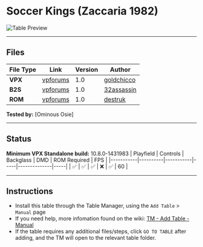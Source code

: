 # Soccer Kings (Zaccaria 1982)

![Table Preview](../../images/vpx-socrking-preview.jpg)

---

## Files
| File Type | Link | Version | Author | 
|-----------|--------|----------|--------------|
| **VPX** | [vpforums](https://www.vpforums.org/index.php?app=downloads&showfile=15437) | 1.0 | [goldchicco](https://www.vpforums.org/index.php?showuser=88795) |
| **B2S** | [vpforums](https://www.vpforums.org/index.php?app=downloads&showfile=9420) | 1.0 | [32assassin](https://www.vpforums.org/index.php?showuser=77712) |
| **ROM** | [vpforums](https://www.vpforums.org/index.php?app=downloads&showfile=600) | 1.0 | [destruk](https://www.vpforums.org/index.php?showuser=5) |

**Tested by:** [Ominous Osie]

---

## Status 
**Minimum VPX Standalone build:** 10.8.0-1431983
| Playfield | Controls | Backglass | DMD | ROM Required | FPS | 
|-----------|----------|-----------|-----|--------------|-----|
| :white_check_mark: | :white_check_mark: | :white_check_mark: | :x: | :white_check_mark: | 60 |

---

## Instructions

- Install this table through the Table Manager, using the `Add Table` > `Manual` page
- If you need help, more infomation found on the wiki: [TM - Add Table - Manual](https://github.com/LegendsUnchained/vpx-standalone-alp4k/wiki/%5B04%5D-%F0%9F%A7%A1-TM-%E2%80%90-Other-Features#add-table---manual)
- If the table requires any additional files/steps, click `GO TO TABLE` after adding, and the TM will open to the relevant table folder.

